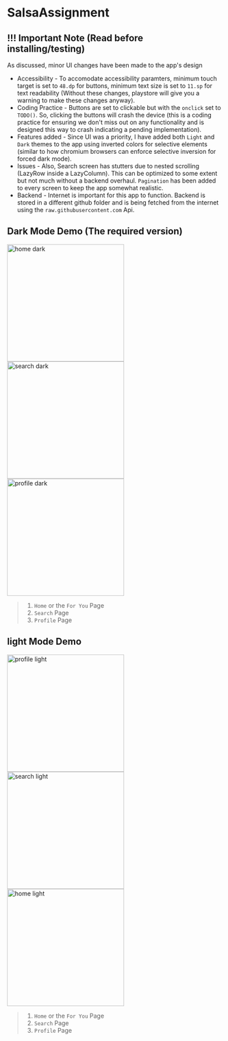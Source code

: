 # SalsaAssignment

## !!! Important Note (Read before installing/testing)

As discussed, minor UI changes have been made to the app's design

- Accessibility - To accomodate accessibility paramters, minimum touch target is set to `48.dp` for buttons, minimum text size is set to `11.sp` for text readability (Without these changes, playstore will give you a warning to make these changes anyway).
- Coding Practice - Buttons are set to clickable but with the `onclick` set to `TODO()`. So, clicking the buttons will crash the device (this is a coding practice for ensuring we don't miss out on any functionality and is designed this way to crash indicating a pending implementation).
- Features added - Since UI was a priority, I have added both `Light` and `Dark` themes to the app using inverted colors for selective elements (similar to how chromium browsers can enforce selective inversion for forced dark mode).
- Issues - Also, Search screen has stutters due to nested scrolling (LazyRow inside a LazyColumn). This can be optimized to some extent but not much without a backend overhaul. `Pagination` has been added to every screen to keep the app somewhat realistic.
- Backend - Internet is important for this app to function. Backend is stored in a different github folder and is being fetched from the internet using the `raw.githubusercontent.com` Api.

## Dark Mode Demo (The required version)

<img src="https://github.com/user-attachments/assets/925f3d4c-acd0-4f8d-998a-4f42fe5a41d6" alt="home dark" width="273">
<img src="https://github.com/user-attachments/assets/4361e1fc-840d-49bd-a8c6-4a611f7db46a" alt="search dark" width="273">
<img src="https://github.com/user-attachments/assets/90939d88-61ac-4e4a-af9b-e3bedd61de0c" alt="profile dark" width="273">

> 1. `Home` or the `For You` Page
> 2. `Search` Page
> 3. `Profile` Page

## light Mode Demo

<img src="https://github.com/user-attachments/assets/27eab72c-0e1e-4dc2-b5d6-904228be8f63" alt="profile light" width="273">
<img src="https://github.com/user-attachments/assets/9fa30ac2-c761-44fb-84d9-b5b975b3a06c" alt="search light" width="273">
<img src="https://github.com/user-attachments/assets/6a6192d1-808e-48da-a62c-38e2e46843e8" alt="home light" width="273">

> 1. `Home` or the `For You` Page
> 2. `Search` Page
> 3. `Profile` Page

